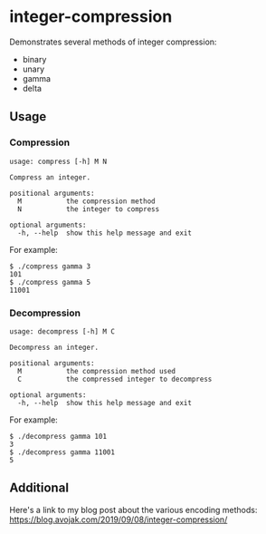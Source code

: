 # integer-compression

Demonstrates several methods of integer compression:

- binary
- unary
- gamma
- delta

## Usage

### Compression

```
usage: compress [-h] M N

Compress an integer.

positional arguments:
  M           the compression method
  N           the integer to compress

optional arguments:
  -h, --help  show this help message and exit
```

For example:

```
$ ./compress gamma 3
101
$ ./compress gamma 5
11001
```

### Decompression

```
usage: decompress [-h] M C

Decompress an integer.

positional arguments:
  M           the compression method used
  C           the compressed integer to decompress

optional arguments:
  -h, --help  show this help message and exit
```

For example:

```
$ ./decompress gamma 101
3
$ ./decompress gamma 11001
5
```

## Additional

Here's a link to my blog post about the various encoding methods: https://blog.avojak.com/2019/09/08/integer-compression/
